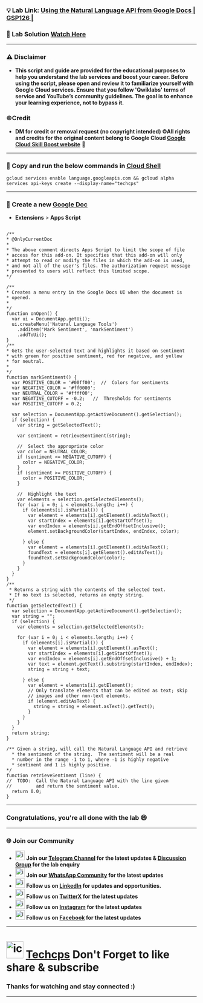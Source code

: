 
### 💡 Lab Link: [Using the Natural Language API from Google Docs | GSP126 | ](https://www.cloudskillsboost.google/focuses/680?parent=catalog)

### 🚀 Lab Solution [Watch Here](https://youtu.be/3Ws4llOptr8)

---

### ⚠️ Disclaimer
- **This script and guide are provided for the educational purposes to help you understand the lab services and boost your career. Before using the script, please open and review it to familiarize yourself with Google Cloud services. Ensure that you follow 'Qwiklabs' terms of service and YouTube’s community guidelines. The goal is to enhance your learning experience, not to bypass it.**

### ©Credit
- **DM for credit or removal request (no copyright intended) ©All rights and credits for the original content belong to Google Cloud [Google Cloud Skill Boost website](https://www.cloudskillsboost.google/)** 🙏

---

### 🚨 Copy and run the below commands in [Cloud Shell](https://console.cloud.google.com/home/dashboard?project=&pli=1&invt=AbuATQ&cloudshell=true)

```
gcloud services enable language.googleapis.com && gcloud alpha services api-keys create --display-name="techcps"
```
---

### 🚨 Create a new [Google Doc](https://docs.google.com/document/create)

- **Extensions** > **Apps Script**
```

/**
* @OnlyCurrentDoc
*
* The above comment directs Apps Script to limit the scope of file
* access for this add-on. It specifies that this add-on will only
* attempt to read or modify the files in which the add-on is used,
* and not all of the user's files. The authorization request message
* presented to users will reflect this limited scope.
*/

/**
* Creates a menu entry in the Google Docs UI when the document is
* opened.
*
*/
function onOpen() {
  var ui = DocumentApp.getUi();
  ui.createMenu('Natural Language Tools')
    .addItem('Mark Sentiment', 'markSentiment')
    .addToUi();
}
/**
* Gets the user-selected text and highlights it based on sentiment
* with green for positive sentiment, red for negative, and yellow
* for neutral.
*
*/
function markSentiment() {
  var POSITIVE_COLOR = '#00ff00';  //  Colors for sentiments
  var NEGATIVE_COLOR = '#ff0000';
  var NEUTRAL_COLOR = '#ffff00';
  var NEGATIVE_CUTOFF = -0.2;   //  Thresholds for sentiments
  var POSITIVE_CUTOFF = 0.2;

  var selection = DocumentApp.getActiveDocument().getSelection();
  if (selection) {
    var string = getSelectedText();

    var sentiment = retrieveSentiment(string);

    //  Select the appropriate color
    var color = NEUTRAL_COLOR;
    if (sentiment <= NEGATIVE_CUTOFF) {
      color = NEGATIVE_COLOR;
    }
    if (sentiment >= POSITIVE_CUTOFF) {
      color = POSITIVE_COLOR;
    }

    //  Highlight the text
    var elements = selection.getSelectedElements();
    for (var i = 0; i < elements.length; i++) {
      if (elements[i].isPartial()) {
        var element = elements[i].getElement().editAsText();
        var startIndex = elements[i].getStartOffset();
        var endIndex = elements[i].getEndOffsetInclusive();
        element.setBackgroundColor(startIndex, endIndex, color);

      } else {
        var element = elements[i].getElement().editAsText();
        foundText = elements[i].getElement().editAsText();
        foundText.setBackgroundColor(color);
      }
    }
  }
}
/**
 * Returns a string with the contents of the selected text.
 * If no text is selected, returns an empty string.
 */
function getSelectedText() {
  var selection = DocumentApp.getActiveDocument().getSelection();
  var string = "";
  if (selection) {
    var elements = selection.getSelectedElements();

    for (var i = 0; i < elements.length; i++) {
      if (elements[i].isPartial()) {
        var element = elements[i].getElement().asText();
        var startIndex = elements[i].getStartOffset();
        var endIndex = elements[i].getEndOffsetInclusive() + 1;
        var text = element.getText().substring(startIndex, endIndex);
        string = string + text;

      } else {
        var element = elements[i].getElement();
        // Only translate elements that can be edited as text; skip
        // images and other non-text elements.
        if (element.editAsText) {
          string = string + element.asText().getText();
        }
      }
    }
  }
  return string;
}

/** Given a string, will call the Natural Language API and retrieve
  * the sentiment of the string.  The sentiment will be a real
  * number in the range -1 to 1, where -1 is highly negative
  * sentiment and 1 is highly positive.
*/
function retrieveSentiment (line) {
//  TODO:  Call the Natural Language API with the line given
//         and return the sentiment value.
  return 0.0;
}
```
---

### Congratulations, you're all done with the lab 😄

---

### 🌐 Join our Community

- <img src="https://github.com/user-attachments/assets/a4a4b767-151c-461d-bca1-da6d4c0cd68a" alt="icon" width="25" height="25"> **Join our [Telegram Channel](https://t.me/Techcps) for the latest updates & [Discussion Group](https://t.me/Techcpschat) for the lab enquiry**
- <img src="https://github.com/user-attachments/assets/aa10b8b2-5424-40bc-8911-7969f29f6dae" alt="icon" width="25" height="25"> **Join our [WhatsApp Community](https://whatsapp.com/channel/0029Va9nne147XeIFkXYv71A) for the latest updates**
- <img src="https://github.com/user-attachments/assets/b9da471b-2f46-4d39-bea9-acdb3b3a23b0" alt="icon" width="25" height="25"> **Follow us on [LinkedIn](https://www.linkedin.com/company/techcps/) for updates and opportunities.**
- <img src="https://github.com/user-attachments/assets/a045f610-775d-432a-b171-97a2d19718e2" alt="icon" width="25" height="25"> **Follow us on [TwitterX](https://twitter.com/Techcps_/) for the latest updates**
- <img src="https://github.com/user-attachments/assets/84e23456-7ed3-402a-a8a9-5d2fb5b44849" alt="icon" width="25" height="25"> **Follow us on [Instagram](https://instagram.com/techcps/) for the latest updates**
- <img src="https://github.com/user-attachments/assets/fc77ddc4-5b3b-42a9-a8da-e5561dce0c70" alt="icon" width="25" height="25"> **Follow us on [Facebook](https://facebook.com/techcps/) for the latest updates**

---

# <img src="https://github.com/user-attachments/assets/6ee41001-c795-467c-8d96-06b56c246b9c" alt="icon" width="45" height="45"> [Techcps](https://www.youtube.com/@techcps) Don't Forget to like share & subscribe

### Thanks for watching and stay connected :)
---
